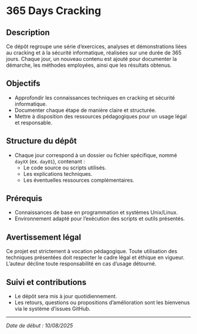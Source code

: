 # 365 Days Cracking

## Description

Ce dépôt regroupe une série d’exercices, analyses et démonstrations liées au cracking et à la sécurité informatique, réalisées sur une durée de 365 jours. Chaque jour, un nouveau contenu est ajouté pour documenter la démarche, les méthodes employées, ainsi que les résultats obtenus.

## Objectifs

- Approfondir les connaissances techniques en cracking et sécurité informatique.  
- Documenter chaque étape de manière claire et structurée.  
- Mettre à disposition des ressources pédagogiques pour un usage légal et responsable.

## Structure du dépôt

- Chaque jour correspond à un dossier ou fichier spécifique, nommé `dayXX` (ex. `day01`), contenant :  
  - Le code source ou scripts utilisés.  
  - Les explications techniques.  
  - Les éventuelles ressources complémentaires.

## Prérequis

- Connaissances de base en programmation et systèmes Unix/Linux.  
- Environnement adapté pour l’exécution des scripts et outils présentés.

## Avertissement légal

Ce projet est strictement à vocation pédagogique. Toute utilisation des techniques présentées doit respecter le cadre légal et éthique en vigueur. L’auteur décline toute responsabilité en cas d’usage détourné.

## Suivi et contributions

- Le dépôt sera mis à jour quotidiennement.  
- Les retours, questions ou propositions d’amélioration sont les bienvenus via le système d’issues GitHub.

---

*Date de début : 10/08/2025*  
